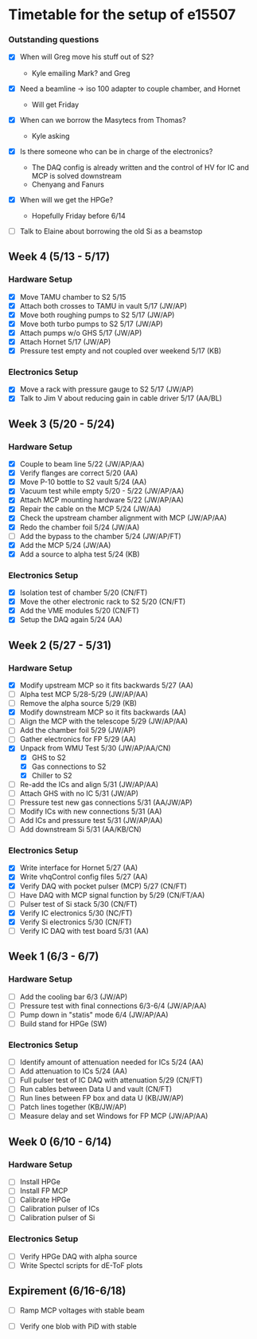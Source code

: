# Timetable for the setup of e15507

### Outstanding questions
- [x] When will Greg move his stuff out of S2?
  - Kyle emailing Mark? and Greg
- [x] Need a beamline -> iso 100 adapter to couple chamber, and Hornet
  - Will get Friday
- [x] When can we borrow the Masytecs from Thomas?
  - Kyle asking
- [x] Is there someone who can be in charge of the electronics?
  - The DAQ config is already written and the control of HV for IC and MCP is solved downstream
  - Chenyang and Fanurs
- [x] When will we get the HPGe?
  - Hopefully Friday before 6/14 
- [ ] Talk to Elaine about borrowing the old Si as a beamstop


## Week 4 (5/13 - 5/17)
### Hardware Setup
- [x] Move TAMU chamber to S2 5/15
- [x] Attach both crosses to TAMU in vault 5/17 (JW/AP)
- [x] Move both roughing pumps to S2 5/17 (JW/AP)
- [x] Move both turbo pumps to S2 5/17 (JW/AP)
- [x] Attach pumps w/o GHS 5/17 (JW/AP)
- [x] Attach Hornet 5/17 (JW/AP)
- [x] Pressure test empty and not coupled over weekend 5/17 (KB)

### Electronics Setup
- [x] Move a rack with pressure gauge to S2 5/17 (JW/AP)
- [x] Talk to Jim V about reducing gain in cable driver 5/17 (AA/BL)

## Week 3 (5/20 - 5/24)
### Hardware Setup
- [x] Couple to beam line 5/22 (JW/AP/AA)
- [x] Verify flanges are correct 5/20 (AA)
- [x] Move P-10 bottle to S2 vault 5/24 (AA)
- [x] Vacuum test while empty 5/20 - 5/22 (JW/AP/AA)
- [x] Attach MCP mounting hardware 5/22 (JW/AP/AA)
- [x] Repair the cable on the MCP 5/24 (JW/AA)
- [x] Check the upstream chamber alignment with MCP (JW/AP/AA) 
- [x] Redo the chamber foil 5/24 (JW/AA)
- [ ] Add the bypass to the chamber 5/24 (JW/AP/FT)
- [x] Add the MCP 5/24 (JW/AA)
- [x] Add a source to alpha test 5/24 (KB)

### Electronics Setup
- [x] Isolation test of chamber 5/20 (CN/FT)
- [x] Move the other electronic rack to S2 5/20 (CN/FT)
- [x] Add the VME modules 5/20 (CN/FT)
- [x] Setup the DAQ again 5/24 (AA)

## Week 2 (5/27 - 5/31)
### Hardware Setup
- [x] Modify upstream MCP so it fits backwards 5/27 (AA)
- [ ] Alpha test MCP 5/28-5/29 (JW/AP/AA)
- [ ] Remove the alpha source 5/29 (KB)
- [x] Modify downstream MCP so it fits backwards (AA)
- [ ] Align the MCP with the telescope 5/29 (JW/AP/AA)
- [ ] Add the chamber foil 5/29 (JW/AP)
- [ ] Gather electronics for FP 5/29 (AA)
- [x] Unpack from WMU Test 5/30 (JW/AP/AA/CN)
  - [x] GHS to S2
  - [x] Gas connections to S2
  - [x] Chiller to S2
- [ ] Re-add the ICs and align 5/31 (JW/AP/AA)
- [ ] Attach GHS with no IC 5/31 (JW/AP)
- [ ] Pressure test new gas connections 5/31 (AA/JW/AP)
- [ ] Modify ICs with new connections 5/31 (AA)
- [ ] Add ICs and pressure test 5/31 (JW/AP/AA)
- [ ] Add downstream Si 5/31 (AA/KB/CN)

### Electronics Setup
- [x] Write interface for Hornet 5/27 (AA)
- [x] Write vhqControl config files 5/27 (AA)
- [x] Verify DAQ with pocket pulser (MCP) 5/27 (CN/FT)
- [ ] Have DAQ with MCP signal function by 5/29 (CN/FT/AA)
- [ ] Pulser test of Si stack 5/30 (CN/FT)
- [x] Verify IC electronics 5/30 (NC/FT)
- [x] Verify Si electronics 5/30 (CN/FT)
- [ ] Verify IC DAQ with test board 5/31 (AA)

## Week 1 (6/3 - 6/7)
### Hardware Setup
- [ ] Add the cooling bar 6/3 (JW/AP)
- [ ] Pressure test with final connections 6/3-6/4 (JW/AP/AA)
- [ ] Pump down in "statis" mode 6/4 (JW/AP/AA)
- [ ] Build stand for HPGe (SW)

### Electronics Setup
- [ ] Identify amount of attenuation needed for ICs 5/24 (AA)
- [ ] Add attenuation to ICs 5/24 (AA)
- [ ] Full pulser test of IC DAQ with attenuation 5/29 (CN/FT)
- [ ] Run cables between Data U and vault (CN/FT)
- [ ] Run lines between FP box and data U (KB/JW/AP)
- [ ] Patch lines together (KB/JW/AP)
- [ ] Measure delay and set Windows for FP MCP (JW/AP/AA)

## Week 0 (6/10 - 6/14)
### Hardware Setup
- [ ] Install HPGe
- [ ] Install FP MCP
- [ ] Calibrate HPGe
- [ ] Calibration pulser of ICs
- [ ] Calibration pulser of Si

### Electronics Setup
- [ ] Verify HPGe DAQ with alpha source
- [ ] Write Spectcl scripts for dE-ToF plots

## Expirement (6/16-6/18)
- [ ] Ramp MCP voltages with stable beam
- [ ] Verify one blob with PiD with stable

